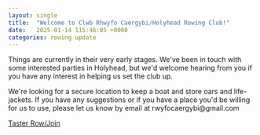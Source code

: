```yaml
---
layout: single
title:  "Welcome to Clwb Rhwyfo Caergybi/Holyhead Rowing Club!"
date:   2025-01-14 115:46:05 +0000
categories: rowing update
---
```

<p>Things are currently in their very early stages. We've been in touch with some interested parties in Holyhead, but we'd welcome hearing from you if you have any interest in helping us set the club up.</p>
<p>We're looking for a secure location to keep a boat and store oars and life-jackets. If you have any suggestions or if you have a place you'd be willing for us to use, please let us know by email at rwyfocaergybi@gmail.com</p>

<p><a href="https://docs.google.com/forms/d/e/1FAIpQLSf6uWSjHYmK6nv0aIPdKx-RXpDN-R-7Iy33QusrgKHnicPHrg/viewform?usp=header">Taster Row/Join</a></p>